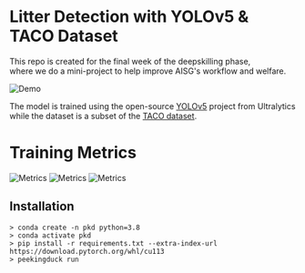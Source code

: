 # Litter Detection with YOLOv5 & TACO Dataset

This repo is created for the final week of the deepskilling phase, <br>
where we do a mini-project to help improve AISG's workflow and welfare. <br>

![Demo](https://gitlab.aisingapore.net/aiap/deep-skilling-phase/aiap10/team1/-/raw/yongquan_chen/metrics/demo.jpg)

The model is trained using the open-source [YOLOv5](https://github.com/ultralytics/yolov5) project from Ultralytics while the dataset is a subset of the [TACO dataset](https://github.com/pedropro/TACO).

# Training Metrics
![Metrics](/uploads/889ca5ac7756441ffd00d6de88a1e070/metrics.png)
![Metrics](/uploads/dc60a2a7c780abd29c676e2f525d99f9/train_loss.png)
![Metrics](/uploads/ca61ac8ba178812266e83e238c07fbd0/val_loss.png)

Installation
------------
```
> conda create -n pkd python=3.8
> conda activate pkd
> pip install -r requirements.txt --extra-index-url https://download.pytorch.org/whl/cu113
> peekingduck run
```
